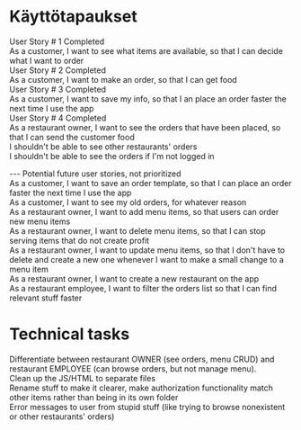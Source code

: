 # Käyttötapaukset

User Story # 1 Completed  
As a customer, I want to see what items are available, so that I can decide what I want to order  
User Story # 2 Completed  
As a customer, I want to make an order, so that I can get food  
User Story # 3 Completed  
As a customer, I want to save my info, so that I an place an order faster the next time I use the app  
User Story # 4 Completed  
As a restaurant owner, I want to see the orders that have been placed, so that I can send the customer food    
    I shouldn't be able to see other restaurants' orders  
    I shouldn't be able to see the orders if I'm not logged in  
  
--- Potential future user stories, not prioritized     
As a customer, I want to save an order template, so that I can place an order faster the next time I use the app  
As a customer, I want to see my old orders, for whatever reason  
As a restaurant owner, I want to add menu items, so that users can order new menu items  
As a restaurant owner, I want to delete menu items, so that I can stop serving items that do not create profit  
As a restaurant owner, I want to update menu items, so that I don't have to delete and create a new one whenever I want to make a small change to a menu item      
As a restaurant owner, I want to create a new restaurant on the app  
As a restaurant employee, I want to filter the orders list so that I can find relevant stuff faster  

# Technical tasks  
Differentiate between restaurant OWNER (see orders, menu CRUD) and restaurant EMPLOYEE (can browse orders, but not manage menu).  
Clean up the JS/HTML to separate files   
Rename stuff to make it clearer, make authorization functionality match other items rather than being in its own folder    
Error messages to user from stupid stuff (like trying to browse nonexistent or other restaurants' orders)  
